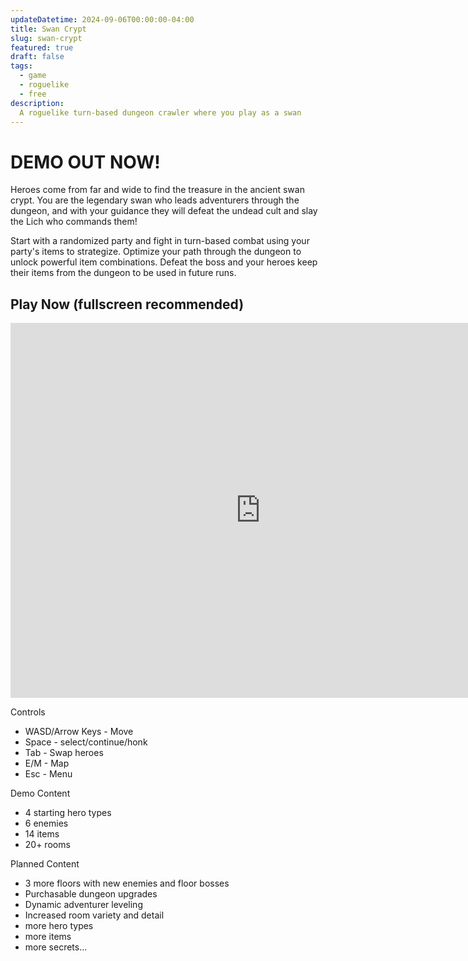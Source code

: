 ```yaml
---
updateDatetime: 2024-09-06T00:00:00-04:00
title: Swan Crypt
slug: swan-crypt
featured: true
draft: false
tags:
  - game
  - roguelike
  - free
description:
  A roguelike turn-based dungeon crawler where you play as a swan
---
```


# DEMO OUT NOW!

Heroes come from far and wide to find the treasure in the ancient swan crypt. You are the legendary swan who leads adventurers through the dungeon, and with your guidance they will defeat the undead cult and slay the Lich who commands them!


Start with a randomized party and fight in turn-based combat using your party's items to strategize. Optimize your path through the dungeon to unlock powerful item combinations. Defeat the boss and your heroes keep their items from the dungeon to be used in future runs. 

## Play Now (fullscreen recommended)

<iframe frameborder="0" src="https://itch.io/embed-upload/11404507?color=222034" allowfullscreen="" width="800" height="600"><a href="https://michael50k.itch.io/swan-crypt">Play Swan Crypt on itch.io</a></iframe>

Controls
 - WASD/Arrow Keys - Move
 - Space - select/continue/honk
 - Tab - Swap heroes
 - E/M - Map
 - Esc - Menu 

Demo Content
 - 4 starting hero types
 - 6 enemies
 - 14 items
 - 20+ rooms

Planned Content
 - 3 more floors with new enemies and floor bosses
 - Purchasable dungeon upgrades
 - Dynamic adventurer leveling
 - Increased room variety and detail
 - more hero types
 - more items
 - more secrets...